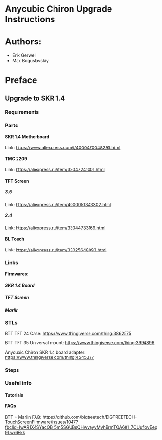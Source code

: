# Anycubic Chiron Upgrade Instructions

# Authors:
* Erik Gerwell
* Max Boguslavskiy

# Preface

## Upgrade to SKR 1.4

### Requirements

### Parts
#### SKR 1.4 Motherboard
Link: https://www.aliexpress.com/i/4000470048293.html

#### TMC 2209
Link: https://aliexpress.ru/item/33047241001.html

#### TFT Screen
##### 3.5
Link: https://aliexpress.ru/item/4000051343302.html
##### 2.4
Link: https://aliexpress.ru/item/33044733169.html

#### BL Touch
Link: https://aliexpress.ru/item/33025648093.html

### Links
#### Firmwares:
##### SKR 1.4 Board

##### TFT Screen

##### Marlin

### STLs
BTT TFT 24 Case: https://www.thingiverse.com/thing:3862575

BTT TFT 35 Universal mount: https://www.thingiverse.com/thing:3994896

Anycubic Chiron SKR 1.4 board adapter: https://www.thingiverse.com/thing:4545327


### Steps


### Useful info

#### Tutorials


#### FAQs
BTT + Marlin FAQ: https://github.com/bigtreetech/BIGTREETECH-TouchScreenFirmware/issues/1047?fbclid=IwAR1X4SYacQB_5m5SGUBsQHwveyvMyhBrmTQA681_7CUufiovEeq9Lwr6Ekk
